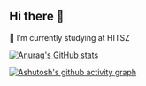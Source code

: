 ## Hi there 👋

<!--
**qyh-qyh-qyh/qyh-qyh-qyh** is a ✨ _special_ ✨ repository because its `README.md` (this file) appears on your GitHub profile.

Here are some ideas to get you started:

- 🔭 I’m currently working on ...
- 🌱 I’m currently learning ...
- 👯 I’m looking to collaborate on ...
- 🤔 I’m looking for help with ...
- 💬 Ask me about ...
- 📫 How to reach me: ...
- 😄 Pronouns: ...
- ⚡ Fun fact: ...
-->

🌱 I’m currently studying at HITSZ

[![Anurag's GitHub stats](https://github-readme-stats.vercel.app/api?username=qyh-qyh-qyh)](https://github.com/anuraghazra/github-readme-stats)

[![Ashutosh's github activity graph](https://github-readme-activity-graph.vercel.app/graph?username=qyh-qyh-qyh&theme=react-dark)](https://github.com/ashutosh00710/github-readme-activity-graph)
